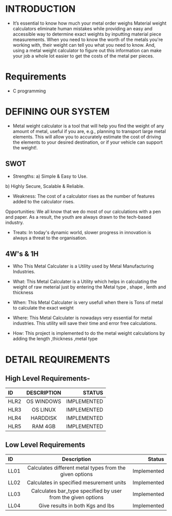# INTRODUCTION
* It’s essential to know how much your metal order weighs Material weight calculators eliminate human mistakes while providing an easy and accessible way to determine exact weights by inputting material piece measurements.
When you need to know the worth of the metals you're working with, their weight can tell you what you need to know. And, using a metal weight calculator to figure out this information can make your job a whole lot easier to get the costs of the metal per pieces.

# Requirements
* C programming

# DEFINING OUR SYSTEM
* Metal weight calculator is a tool that will help you find the weight of any amount of metal, useful if you are, e.g., planning to transport large metal elements. This will allow you to accurately estimate the cost of driving the elements to your desired destination, or if your vehicle can support the weight!. 





## SWOT
* Strengths:
 a) Simple & Easy to Use.

 b) Highly Secure, Scalable & Reliable.

* Weakness:
 The cost of a calculator rises as the number of features added to the calculator rises.

Opportunities: We all know that we do most of our calculations with a pen and paper. As a result, the youth are always drawn to the tech-based industry.



* Treats: 
In today's dynamic world, slower progress in innovation is always a threat to the organisation.

## 4W's & 1H
* Who
This Metal Calculater is a Utility used by Metal Manufacturing Industries.

* What:
This Metal Calculater is a Utility which helps in calculating the weight of raw meterial just by entering the Metal type , shape , lenth and thickness 

* When:
This Metal Calculater is very usefull when there is Tons of metal to calculate the exact weight


* Where:
This Metal Calculater is nowadays very essential for metal industries. This utility will save their time and error free calculations.


* How:
This project is implemented to do the metal weight calculations by adding the length ,thickness ,metal type

# DETAIL REQUIREMENTS
## High Level Requirements-
| ID	       | DESCRIPTION    | STATUS        |
| :---         |     :---:      |          ---: |
|HLR2	       | OS WINDOWS	    | IMPLEMENTED   |
|HLR3	       | OS LINUX	    | IMPLEMENTED   |
|HLR4	       | HARDDISK	    | IMPLEMENTED   |
|HLR5	       | RAM 4GB	    | IMPLEMENTED   |
## Low Level Requirements



|ID	        | Description	                                |Status
| :---         |     :---:      |          ---: |
|LL01	|Calculates different metal types from the given options	    |Implemented|
|LL02	|Calculates in specified mesurement units	    |Implemented|
|LL03	|Calculates bar_type specified by user from the given options	    |Implemented|
|LL04	|Give results in both Kgs and lbs 	|Implemented|
